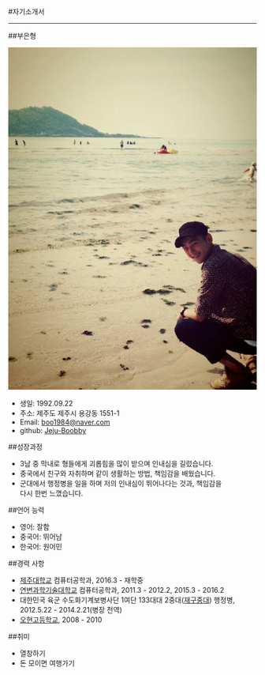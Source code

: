 #자기소개서

- - -


##부은형

![](Me.png)

* 생일: 1992.09.22
* 주소: 제주도 제주시 용강동 1551-1
* Email: boo1984@naver.com
* github: [Jeju-Boobby](https://github.com/Jeju-Boobby)

##성장과정

* 3남 중 막내로 형들에게 괴롭힘을 많이 받으며 인내심을 길렀습니다.
* 중국에서 친구와 자취하며 같이 생활하는 방법, 책임감을 배웠습니다.
* 군대에서 행정병을 일을 하며 저의 인내심이 뛰어나다는 것과, 책임감을     
다시 한번 느꼈습니다.

##언어 능력

* 영어: 잘함
* 중국어: 뛰어남
* 한국어: 원어민

##경력 사항

* [제주대학교](http://www.jejunu.ac.kr/_2014/main.jsp) 컴퓨터공학과, 2016.3 - 재학중
* [연변과학기술대학교](http://www.yust.edu/ysm/kr/main) 컴퓨터공학과, 2011.3 - 2012.2, 2015.3 - 2016.2
* 대한민국 육군 수도화기계보병사단 1여단 133대대 2중대([재구중대](https://namu.wiki/w/%EA%B0%95%EC%9E%AC%EA%B5%AC)) 행정병, 2012.5.22 - 2014.2.21(병장 전역)
* [오현고등학교](http://www.ohyun.hs.kr/home/home.jsp), 2008 - 2010

##취미

* 열창하기
* 돈 모이면 여행가기


